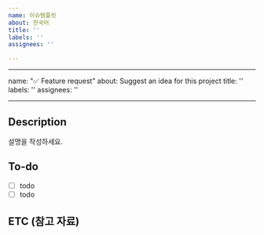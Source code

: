 ```yaml
---
name: 이슈템플릿
about: 한국어
title: ''
labels: ''
assignees: ''

---
```


---
name: "✅ Feature request"
about: Suggest an idea for this project
title: ''
labels: ''
assignees: ''

---

## Description

설명을 작성하세요.

## To-do

- [ ] todo
- [ ] todo

## ETC (참고 자료)
